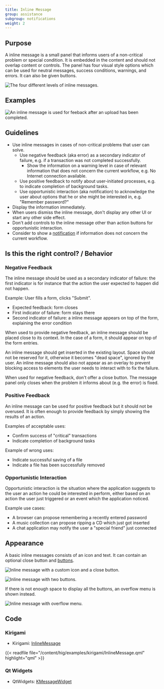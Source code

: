 ```yaml
---
title: Inline Message
group: assistance
subgroup: notifications
weight: 2
---
```


Purpose
-------

A inline message is a small panel that informs users of a non-critical
problem or special condition. It is embedded in the content and should
not overlap content or controls. The panel has four visual style options
which can be used for neutral messages, success conditions, warnings,
and errors. It can also be given buttons.

![The four different levels of inline messages.](/hig/Message5.png)

Examples
--------

![An inline message is used for feeback after an upload has been
completed.](/hig/Message-example.png)

Guidelines
----------

-   Use inline messages in cases of non-critical problems that user can
    solve.
    -   Use negative feedback (aka error) as a secondary indicator of
        failure, e.g. if a transaction was not completed successfully.
        -   Show the information on a warning level in case of relevant
            information that does not concern the current workflow, e.g.
            No Internet connection available.
    -   Use positive feedback to notify about user-initiated processes,
        e.g. to indicate completion of background tasks.
    -   Use opportunistic interaction (aka notification) to acknowledge
        the user about options that he or she might be interested in, e.g.
        "Remember password?"
-   Display the information immediately.
-   When users dismiss the inline message, don't display any other UI
    or start any other side effect.
-   Don't add controls to the inline message other than action buttons
    for opportunistic interaction.
-   Consider to show a [notification](/hig/platform/notification)
    if information does not concern the current workflow.

Is this the right control? / Behavior
-------------------------------------

### Negative Feedback

The inline message should be used as a secondary indicator of failure:
the first indicator is for instance that the action the user expected to
happen did not happen.

Example: User fills a form, clicks "Submit".

-   Expected feedback: form closes
-   First indicator of failure: form stays there
-   Second indicator of failure: a inline message appears on top of the
    form, explaining the error condition

When used to provide negative feedback, an inline message should be
placed close to its context. In the case of a form, it should appear on
top of the form entries.

An inline message should get inserted in the existing layout. Space
should not be reserved for it, otherwise it becomes "dead space",
ignored by the user. An inline message should also not appear as an
overlay to prevent blocking access to elements the user needs to
interact with to fix the failure.

When used for negative feedback, don't offer a close button. The
message panel only closes when the problem it informs about (e.g. the
error) is fixed.

### Positive Feedback

An inline message can be used for positive feedback but it should not be
overused. It is often enough to provide feedback by simply showing the
results of an action.

Examples of acceptable uses:

-   Confirm success of "critical" transactions
-   Indicate completion of background tasks

Example of wrong uses:

-   Indicate successful saving of a file
-   Indicate a file has been successfully removed

### Opportunistic Interaction

Opportunistic interaction is the situation where the application
suggests to the user an action he could be interested in perform, either
based on an action the user just triggered or an event which the
application noticed.

Example use cases:

-   A browser can propose remembering a recently entered password
-   A music collection can propose ripping a CD which just got inserted
-   A chat application may notify the user a "special friend" just
    connected

Appearance
----------

A basic inline messages consists of an icon and text. It can contain an
optional close button and
[buttons](../../navigation/pushbutton).

![Inline message with a custom icon and a close
button.](/hig/Message1.png)

![Inline message with two buttons.](/hig/Message2.png)

If there is not enough space to display all the buttons, an overflow
menu is shown instead.

![Inline message with overflow menu.](/hig/Message3.png)

Code
----

### Kirigami

- Kirigami: [InlineMessage](docs:kirigami2;InlineMessage)

{{< readfile file="/content/hig/examples/kirigami/InlineMessage.qml" highlight="qml" >}}

### Qt Widgets

- QtWidgets: [KMessageWidget](docs:kwidgetsaddons;KMessageWidget)
